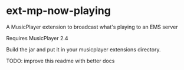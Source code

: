 # ext-mp-now-playing

A MusicPlayer extension to broadcast what's playing to an EMS server

Requires MusicPlayer 2.4

Build the jar and put it in your musicplayer extensions directory.

TODO: improve this readme with better docs
